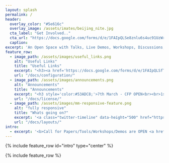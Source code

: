 ```yaml
---
layout: splash
permalink: /
header:
  overlay_color: "#5e616c"
  overlay_image: /assets/imates/beijing_nite.jpg
  cta_label: "Get Involved.."
  cta_url: "https://docs.google.com/forms/d/e/1FAIpQLSe8znlu6s4uc91UzWr1fcAvdyP17W5n84fhElOcIjXhQd3W3Q/viewform?usp=sf_link"
  caption:
excerpt: 'An Open Space with Talks, Live Demos, Workshops, Discussions, CTFs with a common focus on Reconnaissance.'
feature_row:
  - image_path: /assets/images/useful_links.png
    alt: "Useful Links"
    title: "Useful Links"
    excerpt: "<h3><a href='https://docs.google.com/forms/d/e/1FAIpQLSfTLhkfmJ2yaRucR4iXoYTenBLtCIElg9V9nRPbqcaiLTdkzA/viewform'>Submit to CFP</a><br><br><a href='https://docs.google.com/forms/d/e/1FAIpQLSe8znlu6s4uc91UzWr1fcAvdyP17W5n84fhElOcIjXhQd3W3Q/viewform?usp=sf_link'>Get Involved/Sponsor Us</a> <!--Sponsor Form</a><br><a href=''> Get Involved Form</a><br>-->"
    url: "/docs/configuration/"
  - image_path: /assets/images/announcements.png
    alt: "Announcements"
    title: "Announcements"
    excerpt: "<h3 style='color:#53ADC8;'>7th March - CFP OPEN<br><br>1st March - Recon Village will be at DEFCON China<br><br></h3>"
    url: "/docs/license/"
  - image_path: /assets/images/mm-responsive-feature.png
    alt: "fully responsive"
    title: "Whats going on?"
    excerpt: '<a class="twitter-timeline" data-height="500" href="https://twitter.com/ReconVillage">Tweets by ReconVillage</a> <script async src="//platform.twitter.com/widgets.js" charset="utf-8"></script>'
    url: "/docs/layouts/"
intro:
  - excerpt: '<b>Call for Papers/Tools/Workshops/Demos are OPEN <a href="https://docs.google.com/forms/d/e/1FAIpQLSfTLhkfmJ2yaRucR4iXoYTenBLtCIElg9V9nRPbqcaiLTdkzA/viewform?usp=sf_link" class="btn btn--success" size="10 ">SUBMIT NOW</a></b>'
---
```

{% include feature_row id="intro" type="center" %}

{% include feature_row %}
